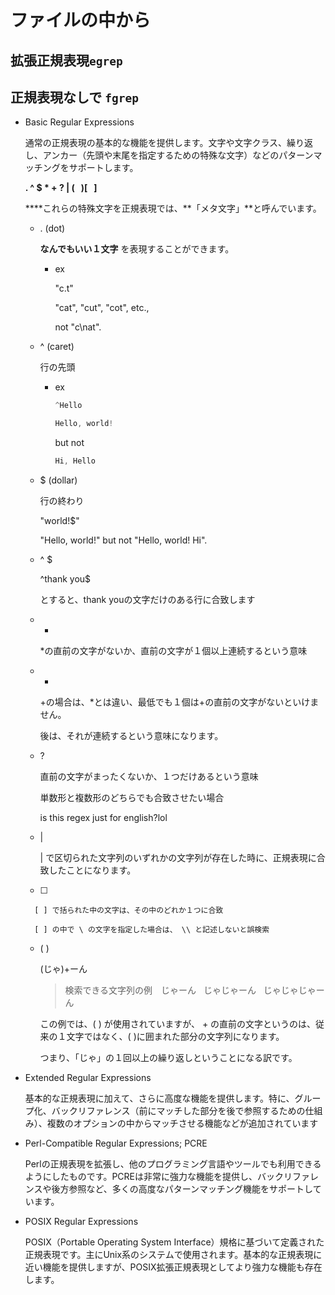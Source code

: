 # ファイルの中から
## 拡張正規表現`egrep`
## 正規表現なしで `fgrep`

- Basic Regular Expressions
    
    通常の正規表現の基本的な機能を提供します。文字や文字クラス、繰り返し、アンカー（先頭や末尾を指定するための特殊な文字）などのパターンマッチングをサポートします。
    
    **.     ^ $     * + ?     |     (   )[   ]**
    
    ****これらの特殊文字を正規表現では、**「メタ文字」**と呼んでいます。
    
    - . (dot)
        
        **なんでもいい１文字**
        を表現することができます。
        
        - ex
            
            "c.t"
            
            "cat", "cut", "cot", etc.,
            
            not "c\nat".
            
    - ^ (caret)
        
        行の先頭
        
        - ex
            
            ```jsx
            ^Hello
            ```
            
            ```jsx
            Hello, world!
            ```
            
            but not 
            
            ```jsx
            Hi, Hello
            ```
            
    - $ (dollar)
        
        行の終わり
        
        "world!$" 
        
        "Hello, world!" but not "Hello, world! Hi".
        
    - ^   $
        
        ^thank you$
        
        とすると、thank youの文字だけのある行に合致します
        
    
    - *
        
        *の直前の文字がないか、直前の文字が１個以上連続するという意味
        
    - +
        
        +の場合は、*とは違い、最低でも１個は+の直前の文字がないといけません。
        
        後は、それが連続するという意味になります。
        
    - ?
        
        直前の文字がまったくないか、１つだけあるという意味
        
        単数形と複数形のどちらでも合致させたい場合
        
        is this regex just for english?lol
        
    
    - |
        
        | で区切られた文字列のいずれかの文字列が存在した時に、正規表現に合致したことになります。
        
    - [  ]
        
        [ ] で括られた中の文字は、その中のどれか１つに合致
        
        [ ] の中で \ の文字を指定した場合は、 \\ と記述しないと誤検索
        
    - (  )
        
        (じゃ)+ーん
        
        >検索できる文字列の例　じゃーん   じゃじゃーん   じゃじゃじゃーん
        
        この例では、( ) が使用されていますが、 + の直前の文字というのは、従来の１文字ではなく、( )に囲まれた部分の文字列になります。
        
        つまり、「じゃ」の１回以上の繰り返しということになる訳です。
        
- Extended Regular Expressions
    
    基本的な正規表現に加えて、さらに高度な機能を提供します。特に、グループ化、バックリファレンス（前にマッチした部分を後で参照するための仕組み）、複数のオプションの中からマッチさせる機能などが追加されています
    
- Perl-Compatible Regular Expressions; PCRE
    
    Perlの正規表現を拡張し、他のプログラミング言語やツールでも利用できるようにしたものです。PCREは非常に強力な機能を提供し、バックリファレンスや後方参照など、多くの高度なパターンマッチング機能をサポートしています。
    
- POSIX Regular Expressions
    
    POSIX（Portable Operating System Interface）規格に基づいて定義された正規表現です。主にUnix系のシステムで使用されます。基本的な正規表現に近い機能を提供しますが、POSIX拡張正規表現としてより強力な機能も存在します。
